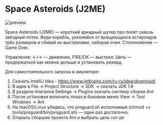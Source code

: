 # Space Asteroids (J2ME)

![preview](preview2.gif)

Space Asteroids (J2ME) — короткий аркадный шутер про полёт сквозь звёздный поток.
Веди корабль, уклоняйся от вращающихся астероидов трёх размеров и сбивай их выстрелами, набирая очки. Столкновение — Game Over.

Управление: ←/→ — движение, FIRE/ОК — выстрел.
Цель — продержаться как можно дольше и установить рекорд.

Для самостоятельного запуска в эмуляторе:

1) Скачать IntelliJ Idea - https://www.jetbrains.com/ru-ru/idea/download/
2) В идее в File -> Project Structure -> SDK -> скачать JDK 1.8
3) В разделе плагинов Settings -> Plugins скачать систему сборки Ant
4) После установки включить показ в боковом меню View -> Tool Windows -> Ant
5) На macOS/Linux убедись, что proguard.sh исполнимый (chmod +x tools/proguard/bin/proguard.sh) — один раз достаточно.
6) Открыть сборшик проекта Ant и выбрать цель run-jar
